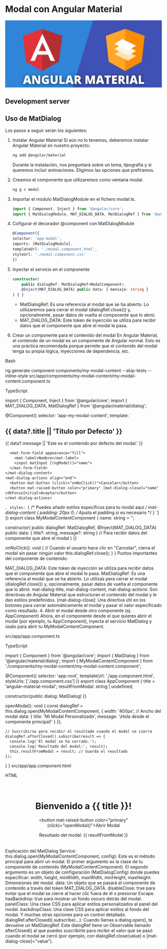 # Modal con Angular Material

![Descripción de la imagen](public/images/logo.png)



## Development server



## Uso de MatDialog
Los pasos a seguir serán los siguientes:
1. Instalar Angular Material
Si aún no lo tenemos, deberemos instalar Angular Material en nuestro proyecto:

    ```bash
    ng add @angular/material
    ```
    Durante la instalación, nos preguntará sobre un tema, tipografía y si queremos incluir animaciones. Eligimos las opciones que prefiramos.

2. Creamos el componente que utilizaremos como ventana modal.
    ```bash
    ng g c modal
    ```

3. Importar el módulo MatDialogModule en el fichero modal.ts.
    ```typescript
    import { Component, Inject } from '@angular/core';
    import { MatDialogModule, MAT_DIALOG_DATA, MatDialogRef } from '@angular/material/dialog'; // Importa MatDialogModule, MAT_DIALOG_DATA y MatDialogRef
    ```
4. Cofigurar el decorador @component con MatDialogModule
    ```typescript
    @Component({
    selector: 'app-modal',
    imports: [MatDialogModule],  
    templateUrl: './modal.component.html',
    styleUrl: './modal.component.css'
    })
    ```
5. Inyectar el servicio en el componente
    ```typescript
    constructor(
        public dialogRef: MatDialogRef<ModalComponent>,
        @Inject(MAT_DIALOG_DATA) public data: { mensaje: string } 
    ) { }
    ```
    - MatDialogRef: Es una referencia al modal que se ha abierto. Lo utilizaremos para cerrar el modal (dialogRef.close()) y, opcionalmente, pasar datos de vuelta al componente que lo abrió.
    - MAT_DIALOG_DATA: Este token de inyección se utiliza para recibir datos que el componente que abre el modal le pasa.


4. Crear un componente para el contenido del modal
En Angular Material, el contenido de un modal es un componente de Angular normal. Esto es una práctica recomendada porque permite que el contenido del modal tenga su propia lógica, inyecciones de dependencia, etc.

Bash

ng generate component components/my-modal-content --skip-tests --inline-style
src/app/components/my-modal-content/my-modal-content.component.ts

TypeScript

import { Component, Inject } from '@angular/core';
import { MAT_DIALOG_DATA, MatDialogRef } from '@angular/material/dialog';

@Component({
  selector: 'app-my-modal-content',
  template: `
    <h2 mat-dialog-title>{{ data?.title || 'Título por Defecto' }}</h2>
    <mat-dialog-content class="mat-typography">
      <p>{{ data?.message || 'Este es el contenido por defecto del modal.' }}</p>

      <mat-form-field appearance="fill">
        <mat-label>Nombre</mat-label>
        <input matInput [(ngModel)]="name">
      </mat-form-field>
    </mat-dialog-content>
    <mat-dialog-actions align="end">
      <button mat-button (click)="onNoClick()">Cancelar</button>
      <button mat-raised-button color="primary" [mat-dialog-close]="name" cdkFocusInitial>Aceptar</button>
    </mat-dialog-actions>
  `,
  styles: [`
    /* Puedes añadir estilos específicos para tu modal aquí */
    mat-dialog-content {
      padding: 20px 0; /* Ajusta el padding si es necesario */
    }
  `]
})
export class MyModalContentComponent {
  name: string = '';

  constructor(
    public dialogRef: MatDialogRef<MyModalContentComponent>,
    @Inject(MAT_DIALOG_DATA) public data: { title?: string, message?: string } // Para recibir datos del componente que abre el modal
  ) {}

  onNoClick(): void {
    // Cuando el usuario hace clic en "Cancelar", cierra el modal sin pasar ningún valor
    this.dialogRef.close();
  }
}
Puntos importantes del componente de contenido:

MAT_DIALOG_DATA: Este token de inyección se utiliza para recibir datos que el componente que abre el modal le pasa.
MatDialogRef: Es una referencia al modal que se ha abierto. Lo utilizas para cerrar el modal (dialogRef.close()) y, opcionalmente, pasar datos de vuelta al componente que lo abrió.
mat-dialog-title, mat-dialog-content, mat-dialog-actions: Son directivas de Angular Material que estructuran el contenido del modal y le dan estilos predefinidos.
[mat-dialog-close]: Una directiva útil en los botones para cerrar automáticamente el modal y pasar el valor especificado como resultado.
4. Abrir el modal desde otro componente (ej. AppComponent)
Ahora, en el componente desde el que quieres abrir el modal (por ejemplo, tu AppComponent), inyecta el servicio MatDialog y úsalo para abrir tu MyModalContentComponent.

src/app/app.component.ts

TypeScript

import { Component } from '@angular/core';
import { MatDialog } from '@angular/material/dialog';
import { MyModalContentComponent } from './components/my-modal-content/my-modal-content.component';

@Component({
  selector: 'app-root',
  templateUrl: './app.component.html',
  styleUrls: ['./app.component.css']
})
export class AppComponent {
  title = 'angular-material-modal';
  resultFromModal: string | undefined;

  constructor(public dialog: MatDialog) {}

  openModal(): void {
    const dialogRef = this.dialog.open(MyModalContentComponent, {
      width: '400px', // Ancho del modal
      data: {
        title: 'Mi Modal Personalizado',
        message: '¡Hola desde el componente principal!'
      }
    });

    // Suscribirse para recibir el resultado cuando el modal se cierra
    dialogRef.afterClosed().subscribe(result => {
      console.log('El modal se ha cerrado.');
      console.log('Resultado del modal:', result);
      this.resultFromModal = result; // Guarda el resultado
    });
  }
}
src/app/app.component.html

HTML

<div style="text-align:center; padding: 20px;">
  <h1>Bienvenido a {{ title }}!</h1>

  <button mat-raised-button color="primary" (click)="openModal()">Abrir Modal</button>

  <p *ngIf="resultFromModal">Resultado del modal: {{ resultFromModal }}</p>
</div>
Explicación del MatDialog Service:
this.dialog.open(MyModalContentComponent, config): Este es el método principal para abrir un modal.
El primer argumento es la clase de tu componente de contenido (MyModalContentComponent).
El segundo argumento es un objeto de configuración (MatDialogConfig) donde puedes especificar:
width, height, minWidth, maxWidth, minHeight, maxHeight: Dimensiones del modal.
data: Un objeto que se pasará al componente de contenido a través del token MAT_DIALOG_DATA.
disableClose: true para evitar que el modal se cierre al hacer clic fuera de él o presionar Escape.
hasBackdrop: true para mostrar un fondo oscuro detrás del modal.
panelClass: Una clase CSS para aplicar estilos personalizados al panel del modal.
backdropClass: Una clase CSS para aplicar estilos al fondo del modal.
Y muchas otras opciones para un control detallado.
dialogRef.afterClosed().subscribe(...): Cuando llamas a dialog.open(), te devuelve un MatDialogRef. Este dialogRef tiene un Observable llamado afterClosed() al que puedes suscribirte para recibir el valor que se pasó cuando el modal se cerró (por ejemplo, con dialogRef.close(value) o [mat-dialog-close]="value").